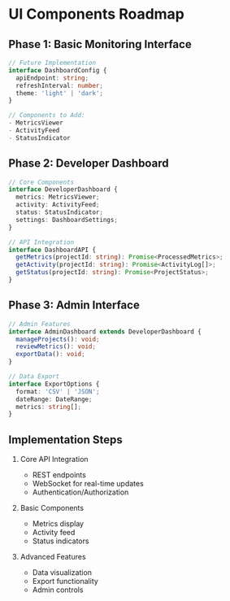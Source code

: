 # UI Components Roadmap

## Phase 1: Basic Monitoring Interface

```typescript
// Future Implementation
interface DashboardConfig {
  apiEndpoint: string;
  refreshInterval: number;
  theme: 'light' | 'dark';
}

// Components to Add:
- MetricsViewer
- ActivityFeed
- StatusIndicator
```

## Phase 2: Developer Dashboard

```typescript
// Core Components
interface DeveloperDashboard {
  metrics: MetricsViewer;
  activity: ActivityFeed;
  status: StatusIndicator;
  settings: DashboardSettings;
}

// API Integration
interface DashboardAPI {
  getMetrics(projectId: string): Promise<ProcessedMetrics>;
  getActivity(projectId: string): Promise<ActivityLog[]>;
  getStatus(projectId: string): Promise<ProjectStatus>;
}
```

## Phase 3: Admin Interface

```typescript
// Admin Features
interface AdminDashboard extends DeveloperDashboard {
  manageProjects(): void;
  reviewMetrics(): void;
  exportData(): void;
}

// Data Export
interface ExportOptions {
  format: 'CSV' | 'JSON';
  dateRange: DateRange;
  metrics: string[];
}
```

## Implementation Steps

1. Core API Integration
   - REST endpoints
   - WebSocket for real-time updates
   - Authentication/Authorization

2. Basic Components
   - Metrics display
   - Activity feed
   - Status indicators

3. Advanced Features
   - Data visualization
   - Export functionality
   - Admin controls
